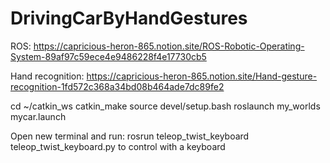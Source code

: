 # DrivingCarByHandGestures

ROS:
https://capricious-heron-865.notion.site/ROS-Robotic-Operating-System-89af97c59ece4e9486228f4e17730cb5

Hand recognition:
https://capricious-heron-865.notion.site/Hand-gesture-recognition-1fd572c368a34bd08b464ade7dc89fe2

cd ~/catkin_ws
catkin_make
source devel/setup.bash
roslaunch my_worlds mycar.launch

Open new terminal and run:
rosrun teleop_twist_keyboard teleop_twist_keyboard.py
to control with a keyboard
